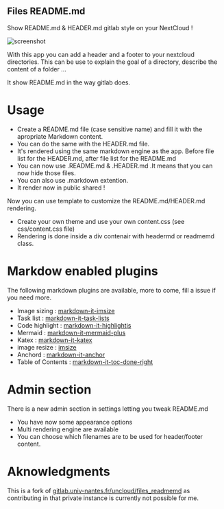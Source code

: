 Files README.md
---

Show README.md & HEADER.md gitlab style on your NextCloud !

![screenshot](screenshot.png)

With this app you can add a header and a footer to your nextcloud directories.
This can be use to explain the goal of a directory, describe the content of a folder ...

It show README.md in the way gitlab does.


# Usage 

  * Create a README.md file (case sensitive name) and fill it with the apropriate Markdown content.
  * You can do the same with the HEADER.md file.
  * It's rendered using the same markdown engine as the app. Before file list for the HEADER.md, after file list for the README.md
  * You can now use .README.md & .HEADER.md .It means that you can now hide those files.
  * You can also use .markdown extention.
  * It render now in public shared !

Now you can use template to customize the README.md/HEADER.md rendering.

  * Create your own theme and use your own content.css (see css/content.css file)
  * Rendering is done inside a div contenair with headermd or readmemd class.

# Markdow enabled plugins

The following markdown plugins are available, more to come, fill a issue if you need more.

 * Image sizing :  [markdown-it-imsize](https://www.npmjs.com/package/markdown-it-imsize)
 * Task list : [markdown-it-task-lists](https://www.npmjs.com/package/markdown-it-task-lists)
 * Code highlight : [markdown-it-highlightjs](https://www.npmjs.com/package/markdown-it-highlightjs)
 * Mermaid : [markdown-it-mermaid-plus](https://www.npmjs.com/package/markdown-it-mermaid-plus)
 * Katex : [markdown-it-katex](https://www.npmjs.com/package/markdown-it-katex)
 * image resize : [imsize](https://www.npmjs.com/package/markdown-it-imsize)
 * Anchord : [markdown-it-anchor](https://www.npmjs.com/package/markdown-it-anchor)
 * Table of Contents : [markdown-it-toc-done-right](https://www.npmjs.com/package/markdown-it-toc-done-right)


 # Admin section

 There is a new admin section in settings letting you tweak README.md

 * You have now some appearance options
 * Multi rendering engine are available
 * You can choose which filenames are to be used for header/footer content.


# Aknowledgments

This is a fork of [gitlab.univ-nantes.fr/uncloud/files_readmemd](https://gitlab.univ-nantes.fr/uncloud/files_readmemd/) as contributing in that private instance is currently not possible for me.
